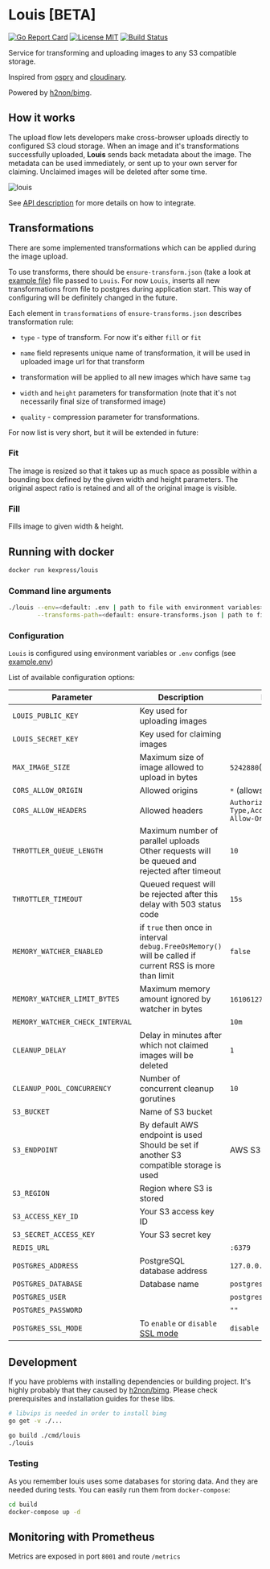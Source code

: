 # Louis [BETA]

[![Go Report Card](https://goreportcard.com/badge/github.com/KazanExpress/louis)](https://goreportcard.com/report/github.com/KazanExpress/louis)
[![License MIT](https://img.shields.io/badge/License-MIT-brightgreen.svg)](https://img.shields.io/badge/License-MIT-brightgreen.svg)
[![Build Status](https://drone.kznexpress.ru/api/badges/KazanExpress/louis/status.svg)](https://drone.kznexpress.ru/KazanExpress/louis)

Service for transforming and uploading images to any S3 compatible storage.

Inspired from [ospry](http://ospry.io) and [cloudinary](http://cloudinary.com).

Powered by [h2non/bimg](https://github.com/h2non/bimg).

## How it works

The upload flow lets developers make cross-browser uploads directly to configured S3 cloud storage. When an image and it's transformations successfully uploaded, **Louis** sends back metadata about the image. The metadata can be used immediately, or sent up to your own server for claiming. Unclaimed images will be deleted after some time.

![louis](https://user-images.githubusercontent.com/7482065/42679463-b07be3d6-868a-11e8-97f9-61cb67532e28.png)

See [API description](/api/docs.md) for more details on how to integrate.

## Transformations

There are some implemented transformations which can be applied during the image upload.

To use transforms, there should be `ensure-transform.json` (take a look at [example file](https://github.com/KazanExpress/louis/blob/master/cmd/louis/ensure-transforms.json)) file passed to `Louis`. For now `Louis`, inserts all new transformations from file to postgres during application start. This way of configuring will be definitely changed in the future.

Each element in `transformations` of `ensure-transforms.json` describes transformation rule:

- `type` - type of transform. For now it's either `fill` or `fit`

- `name` field represents unique name of transformation, it will be used in uploaded image url for that transform

- transformation will be applied to all new images which have same `tag`

- `width` and `height` parameters for transformation (note that it's not necessarily final size of transformed image)

- `quality` - compression parameter for transformations.

For now list is very short, but it will be extended in future:

### Fit

The image is resized so that it takes up as much space as possible within a bounding box defined by the given width and height parameters.
The original aspect ratio is retained and all of the original image is visible.

### Fill

Fills image to given width & height.

## Running with docker

```bash
docker run kexpress/louis
```


### Command line arguments

```bash
./louis --env=<default: .env | path to file with environment variables> \
        --transforms-path=<default: ensure-transforms.json | path to file containing json description of transforms>
```

### Configuration

`Louis` is configured using environment variables or `.env` configs (see [example.env](/example.env))

List of available configuration options:

| Parameter                   | Description                       | Default             | Required |
|-----------------------------|-----------------------------------|---------------------|----------|
| `LOUIS_PUBLIC_KEY`  | Key used for uploading images      |      | Yes |
| `LOUIS_SECRET_KEY` | Key used for claiming images |   | Yes |
| `MAX_IMAGE_SIZE` | Maximum size of image allowed to upload in bytes | `5242880`(~5MB) | No |
| `CORS_ALLOW_ORIGIN` | Allowed origins | `*` (allows all) | No |
| `CORS_ALLOW_HEADERS` | Allowed headers | `Authorization,Content-Type,Access-Content-Allow-Origin` | No |
| `THROTTLER_QUEUE_LENGTH` | Maximum number of parallel uploads Other requests will be queued and rejected after timeout | `10` | No |
| `THROTTLER_TIMEOUT` | Queued request will be rejected after this delay with 503 status code | `15s` | No |
| `MEMORY_WATCHER_ENABLED` | if `true` then once in interval `debug.FreeOsMemory()` will be called if current RSS is more than limit | `false` | No |
| `MEMORY_WATCHER_LIMIT_BYTES` | Maximum memory amount ignored by watcher in bytes |  `1610612736` (1.5GB) | No |
| `MEMORY_WATCHER_CHECK_INTERVAL` |  | `10m` | No |
| `CLEANUP_DELAY` | Delay in minutes after which not claimed images will be deleted | `1` | No |
| `CLEANUP_POOL_CONCURRENCY` | Number of concurrent cleanup gorutines | `10` | No |
| `S3_BUCKET` | Name of S3 bucket |  | Yes |
| `S3_ENDPOINT` | By default AWS endpoint is used Should be set if another S3 compatible storage is used | AWS S3 | No |
| `S3_REGION` | Region where S3 is stored |  | Yes |
| `S3_ACCESS_KEY_ID` | Your S3 access key ID |  | Yes |
| `S3_SECRET_ACCESS_KEY` | Your S3 secret key |  | Yes |
| `REDIS_URL` |  | `:6379` | No |
| `POSTGRES_ADDRESS` | PostgreSQL database address | `127.0.0.1:5432` | No |
| `POSTGRES_DATABASE` | Database name | `postgres` | No |
| `POSTGRES_USER` | | `postgres` | No |
| `POSTGRES_PASSWORD` | | `""` | No |
| `POSTGRES_SSL_MODE` | To `enable` or `disable` [SSL mode](https://www.postgresql.org/docs/9.1/libpq-ssl.html) | `disable` | No |

## Development

If you have problems with installing dependencies or building project. 
It's highly probably that they caused by [h2non/bimg](https://github.com/h2non/bimg). Please check prerequisites and installation guides for these libs.

```bash
# libvips is needed in order to install bimg
go get -v ./...

go build ./cmd/louis
./louis
```

### Testing

As you remember louis uses some databases for storing data. And they are needed during tests. You can easily run them from `docker-compose`:

```bash
cd build
docker-compose up -d
```

## Monitoring with Prometheus

Metrics are exposed in port `8001` and route `/metrics`